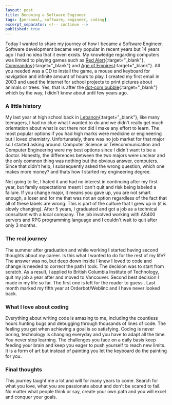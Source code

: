 ```yaml
---
layout: post
title: Becoming a Software Engineer
tags: [personal, software, engineer, coding]
excerpt_separator: <!-- continue -->
published: true
---
```


Today I wanted to share my journey of how I became a Software Engineer. Software development became very popular in recent years but 14 years ago I had no idea that it even exists. My knowledge regarding computers was limited to playing games such as [Red Alert](https://en.wikipedia.org/wiki/Command_%26_Conquer:_Red_Alert){:target="_blank"}, [Commandos](https://en.wikipedia.org/wiki/Commandos_(series)){:target="_blank"} and [Age of Empires](https://www.ageofempires.com/){:target="_blank"}. All you needed was a CD to install the game, a mouse and keyboard for navigation and infinite amount of hours to play. I created my first email in 2003 and used the Internet for school projects to print pictures about animals or trees. Yes, that is after the [dot-com bubble](https://en.wikipedia.org/wiki/Dot-com_bubble){:target="_blank"} which by the way, I didn't know about until few years ago.

### A little history
My last year at high school back in [Lebanon<i class="fa fa-heart"></i>](https://en.wikipedia.org/wiki/Lebanon){:target="_blank"}, like many teenagers, I had no clue what I wanted to do and we didn't really get much orientation about what is out there nor did I make any effort to learn. The most popular options if you had high marks were medicine or engineering but I loved chemistry. Unfortunately, there was no job market for that major so I started asking around. Computer Science or Telecommunication and Computer Engineering were my best options since I didn't want to be a doctor. Honestly, the differences between the two majors were unclear and the only common thing was nothing but the obvious answer, computers. Since that didn't help, I subsequently asked the wrong question, which one makes more money? and thats how I started my engineering degree.

<!-- continue -->
Not going to lie, I hated it and had no interest in continuing after my first year, but family expectations meant I can't quit and risk being labeled a failure. If you change major, it means you gave up, you are not smart enough, a loser and for me that was not an option regardless of the fact that all of these labels are wrong. This is part of the culture that I grew up in (it is slowly changing). After 5 years, I graduated and got a job as a technical consultant with a local company. The job involved working with AS400 servers and RPG programming language and I couldn't wait to quit after only 3 months.

### The real journey
The summer after graduation and while working I started having second thoughts about my career. Is this what I wanted to do for the rest of my life? The answer was no, but deep down inside I knew I loved to code and change is needed to correct the path I took. The decision was to start from scratch. As a result, I applied to British Columbia Institute of Technology, quit my job a year after and moved to Vancouver. Second best decision I made in my life so far. The first one is left for the reader to guess <i class="fa fa-smile-o"></i>. Last month marked my fifth year at Orderbot/Weblinc and I have never looked back.

### What I love about coding
Everything about writing code is amazing to me, including the countless hours hunting bugs and debugging through thousands of lines of code. The feeling you get when achieving a goal is so satisfying. Coding is never boring, technology is changing everyday and you have to adapt all the time. You never stop learning. The challenges you face on a daily basis keep feeding your brain and keep you eager to push yourself to reach new limits. It is a form of art but instead of painting you let the keyboard do the painting for you.

### Final thoughts
This journey taught me a lot and will for many years to come. Search for what you love, what you are passionate about and don't be scared to fail. No matter what people think or say, create your own path and you will excel and conquer your goals.
